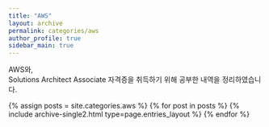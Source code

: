 ```yaml
---
title: "AWS"
layout: archive
permalink: categories/aws
author_profile: true
sidebar_main: true
---
```


AWS와,      
Solutions Architect Associate 자격증을 취득하기 위해 공부한 내역을 정리하였습니다.

{% assign posts = site.categories.aws %}
{% for post in posts %} {% include archive-single2.html type=page.entries_layout %} {% endfor %}